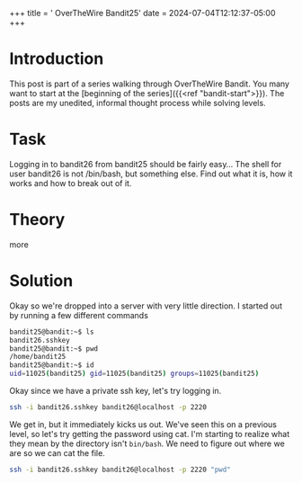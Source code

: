 +++
title = ' OverTheWire Bandit25'
date = 2024-07-04T12:12:37-05:00
+++

# Introduction

This post is part of a series walking through OverTheWire Bandit. You many want to start at the [beginning of the series]({{<ref "bandit-start">}}). The posts are my unedited, informal thought process while solving levels.

# Task

Logging in to bandit26 from bandit25 should be fairly easy… The shell for user bandit26 is not /bin/bash, but something else. Find out what it is, how it works and how to break out of it.

# Theory

more

# Solution

Okay so we're dropped into a server with very little direction. I started out by running a few different commands

```bash
bandit25@bandit:~$ ls
bandit26.sshkey
bandit25@bandit:~$ pwd
/home/bandit25
bandit25@bandit:~$ id
uid=11025(bandit25) gid=11025(bandit25) groups=11025(bandit25)
```

Okay since we have a private ssh key, let's try logging in.

```bash
ssh -i bandit26.sshkey bandit26@localhost -p 2220
```

We get in, but it immediately kicks us out. We've seen this on a previous level, so let's try getting the password using cat. I'm starting to realize what they mean by the directory isn't `bin/bash`. We need to figure out where we are so we can cat the file.

```bash
ssh -i bandit26.sshkey bandit26@localhost -p 2220 "pwd"
```
